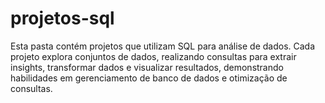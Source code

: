 # projetos-sql
Esta pasta contém projetos que utilizam SQL para análise de dados. Cada projeto explora conjuntos de dados, realizando consultas para extrair insights, transformar dados e visualizar resultados, demonstrando habilidades em gerenciamento de banco de dados e otimização de consultas.
